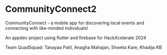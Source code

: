 # CommunityConnect2

CommunityConnect - a mobile app for discovering local events and connecting with like-minded individuals!

An appdev project using flutter and firebase for HackXcelerate 2024

Team QuadSquad: Tanayaa Patil,
                Anagha Mahajan,
                Shweta Kare,
                Khadija KB     
